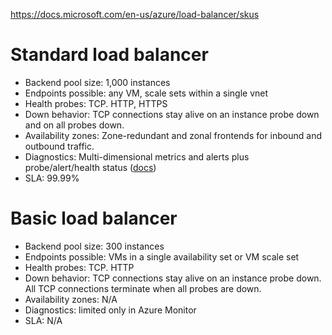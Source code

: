 https://docs.microsoft.com/en-us/azure/load-balancer/skus

# Standard load balancer
- Backend pool size: 1,000 instances
- Endpoints possible: any VM, scale sets within a single vnet
- Health probes: TCP. HTTP, HTTPS
- Down behavior: TCP connections stay alive on an instance probe down and on all probes down.
- Availability zones: Zone-redundant and zonal frontends for inbound and outbound traffic.	
- Diagnostics: Multi-dimensional metrics and alerts plus probe/alert/health status ([docs](https://docs.microsoft.com/en-us/azure/load-balancer/load-balancer-standard-diagnostics))
- SLA: 99.99%


# Basic load balancer
- Backend pool size: 300 instances
- Endpoints possible: VMs in a single availability set or VM scale set
- Health probes: TCP. HTTP
- Down behavior: TCP connections stay alive on an instance probe down. All TCP connections terminate when all probes are down.
- Availability zones: N/A
- Diagnostics: limited only in Azure Monitor
- SLA: N/A
